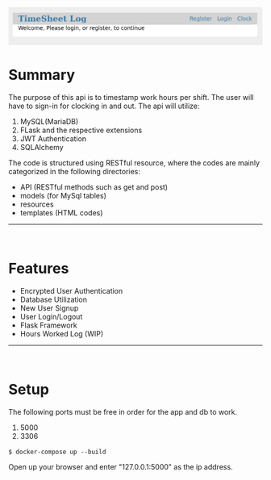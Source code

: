 ![timesheetlog](timesheetlog.png)

# Summary
The purpose of this api is to timestamp work hours per shift.  The user will have to sign-in for clocking in and out.  The api will utilize:
1. MySQL(MariaDB)
2. FLask and the respective extensions
3. JWT Authentication
4. SQLAlchemy

The code is structured using RESTful resource, where the codes are mainly categorized in the following directories:

  * API (RESTful methods such as get and post)
  * models (for MySql tables)
  * resources 
  * templates (HTML codes)
  
 __________________________________________________________________________________________
 <br/>
 
 # Features
  * Encrypted User Authentication
  * Database Utilization
  * New User Signup
  * User Login/Logout
  * Flask Framework
  * Hours Worked Log (WIP)
 __________________________________________________________________________________________
 <br/>
 
 # Setup
 
 The following ports must be free in order for the app and db to work.
 
   1) 5000
   2) 3306

    $ docker-compose up --build
    
Open up your browser and enter "127.0.0.1:5000" as the ip address.

